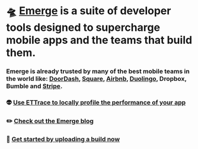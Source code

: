 # 🛸 [Emerge](https://www.emergetools.com/) is a suite of developer tools designed to supercharge mobile apps and the teams that build them.

### Emerge is already trusted by many of the best mobile teams in the world like: [DoorDash](https://doordash.engineering/2023/01/31/how-we-reduced-our-ios-app-launch-time-by-60/), [Square](https://developer.squareup.com/blog/keeping-up-with-android-app-size-growth), [Airbnb](https://www.youtube.com/watch?v=UKqPqtvZtck), [Duolingo](https://blog.duolingo.com/emerge-tool-app-size/), Dropbox, Bumble and [Stripe](https://github.com/stripe/stripe-ios/pull/2722/checks?check_run_id=14920973060).

### 👽 [Use ETTrace to locally profile the performance of your app](https://github.com/EmergeTools/ETTrace)
### ✏️ [Check out the Emerge blog](https://www.emergetools.com/blog)
### 🏁 [Get started by uploading a build now](https://www.emergetools.com/api/auth/signup?returnTo=/app)
<!--

**Here are some ideas to get you started:**

🙋‍♀️ A short introduction - what is your organization all about?
🌈 Contribution guidelines - how can the community get involved?
👩‍💻 Useful resources - where can the community find your docs? Is there anything else the community should know?
🍿 Fun facts - what does your team eat for breakfast?
🧙 Remember, you can do mighty things with the power of [Markdown](https://docs.github.com/github/writing-on-github/getting-started-with-writing-and-formatting-on-github/basic-writing-and-formatting-syntax)
-->
